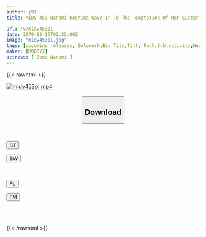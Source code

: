 ```yaml
---
author: j91
title: MIDV-453 Nanami Hoshina Gave In To The Temptation Of Her Sister-in-law's Bra-less Big Breasts And Continued To Suck Her Big Breasts For 2 Nights And 3 Days When Her Parents Were Away.

url: /v/midv453pl
date: 1970-12-15T02:55:00Z
image: "midv453pl.jpg"
tags: [Upcoming releases, Solowork,Big Tits,Titty Fuck,Subjectivity,Huge Cock,No Bra	]
maker: [MOODYZ]
actress: [ Sena Nanami ]
---
```



{{< rawhtml >}}

<div class="video" data-videoid="pending_link.html">
    <a href="javascript:;">
        <img src="/v/midv453pl/midv453pl.jpg" width="WIDTH" height="HEIGHT" alt="midv453pl.mp4" loading="lazy">
    </a>
</div>

<script type="text/javascript" src="https://j91.asia/asset/on-demand-pend.js"></script>

<br>
  <link rel="stylesheet" href="https://j91.asia/asset/bs5.css">
  
  <center>
  <button class="btn btn-primary" type="button" data-bs-toggle="collapse" data-bs-target=".multi-collapse" aria-expanded="false" aria-controls="multiCollapseExample1 multiCollapseExample2"><h2>Download</h2></button></center>
</p>
<div class="row">
  <div class="col">
    <div class="collapse multi-collapse" id="multiCollapseExample1">
      <div class="card card-body">
	      	      <br>
<div class="buttons">  
<p><a href="https://j91.asia/pending_link.html" target="_blank"><button class="btn-hover color-3"><i class="fa fa-download"></i> ST</button></a></p>
<p><a href="https://j91.asia/pending_link.html" target="_blank"><button class="btn-hover color-2"><i class="fa fa-download"></i> SW</button></a></p></div>
    </div>
  </div>
</div>
  <div class="col">
    <div class="collapse multi-collapse" id="multiCollapseExample2">
      <div class="card card-body">
	      <br>
<div class="buttons">
<p><a href="https://j91.asia/pending_link.html" target="_blank"><button class="btn-hover color-9"><i class="fa fa-download"></i> FL</button></a></p>
<p><a href="https://j91.asia/pending_link.html" target="_blank"><button class="btn-hover color-8"><i class="fa fa-download"></i> FM</button></a></p></div>
<br><br>
      </div>
    </div>
  </div>
</div>

{{< /rawhtml >}}